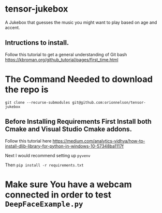 # tensor-jukebox
A Jukebox that guesses the music you might want to play based on age and accent.


## Intructions to install.

Follow this tutorial to get a general understanding of Git bash https://kbroman.org/github_tutorial/pages/first_time.html

# The Command Needed to download the repo is

```git clone --recurse-submodules git@github.com:orionnelson/tensor-jukebox```

## Before Installing Requirements First Install both Cmake and Visual Studio Cmake addons.

Follow this tutorial here https://medium.com/analytics-vidhya/how-to-install-dlib-library-for-python-in-windows-10-57348ba1117f

Next I would recommend setting up ```pyvenv```


 Then  ```pip install -r requirements.txt``` 

# Make sure You have a webcam connected in order to test ```DeepFaceExample.py```
